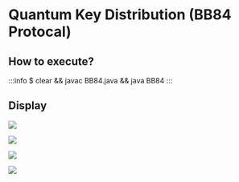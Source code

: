 # **Quantum Key Distribution (BB84 Protocal)**

## How to execute?

:::info
$ clear && javac BB84.java && java BB84
:::

## Display

![](https://i.imgur.com/xt1l4eA.png)

![](https://i.imgur.com/IqWvAws.png)

![](https://i.imgur.com/Qq1LRWZ.png)

![](https://i.imgur.com/1qGryeY.png)

